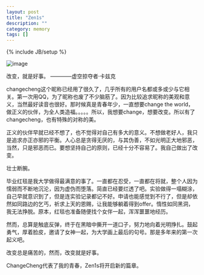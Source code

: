 ```yaml
---
layout: post
title: "Zen1s"
description: ""
category: memory
tags: []
---
```

{% include JB/setup %}


![image](/Users/ChangeCheng/changecheng.github.com/brothers.jpg)


改变，就是好事。 ————虚空掠夺者·卡兹克


changecheng这个昵称已经用了很久了，几乎所有的用户名都或多或少与它相关。第一次用QQ，为了昵称也废了不少脑筋了。因为比较追求昵称的美观和意义，当然最好读音也很好。那时候真是青春年少，一直想要change the world，做正义的伙伴，为全人类造福。。。。。所以，我想要change，想要改变。所以有了changecheng，也有特殊的对称的美。


正义的伙伴早就已经不想了，也不觉得对自己有多大的意义。不想做老好人，我只是追求亦正亦邪的平衡。人心总是贪得无厌的，与其伪善，不如光明正大地邪恶，当然，只是邪恶而已。要想坚持自己的原则，已经十分不容易了。我自己做出了改变。


壮士断腕。


毕业红毯是我大学做得最满意的事了。一直都在忍受，一直都在将就，整个人因为懦弱而不断地沉沦，因为虚伪而堕落。简直已经要烂透了吧。实验做得一塌糊涂，自己早就意识到了，但是连实验记录都记不好。申请也能感觉到不行了，但是却依然如同路边的乞丐，祈求上天的恩赐，让我能够躺着得到offer。惰性如同黑洞，我无法挣脱。原本，红毯也准备随便找个女伴一起，浑浑噩噩地经历。


然而，总算是触底反弹，终于在黑暗中撕开一道口子，努力地向着光明挣扎。鼓起勇气，厚着脸皮，邀请了女神一起，为大学画上最后的句号。那是多年来的第一次起义吧。


改变总是痛苦的，然而，改变就是好事。


ChangeCheng代表了我的青春，Zen1s将开启新的篇章。
